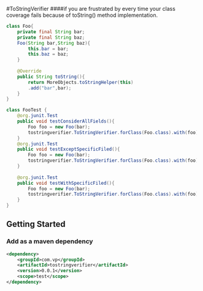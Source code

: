 #ToStringVerifier
####if you are frustrated by every time your class coverage fails because of toString() method implementation.


```java
class Foo{
    private final String bar;
    private final String baz;
    Foo(String bar,String baz){
        this.bar = bar;
        this.baz = baz;
    }
    
    @Override
    public String toString(){
        return MoreObjects.toStringHelper(this)
        .add("bar",bar);
    }
}

class FooTest {
    @org.junit.Test
    public void testConsiderAllFields(){
        Foo foo = new Foo(bar);
        tostringverifier.ToStringVerifier.forClass(Foo.class).with(foo).verify();
    }
    @org.junit.Test
    public void testExceptSpecificFiled(){
        Foo foo = new Foo(bar);
        tostringverifier.ToStringVerifier.forClass(Foo.class).with(foo).exceptFields("baz").verify();
    } 
    
    @org.junit.Test
    public void testWithSpecificFiled(){
        Foo foo = new Foo(bar);
        tostringverifier.ToStringVerifier.forClass(Foo.class).with(foo).withfields("bar").verify();
    }
}

```

## Getting Started

### Add as a maven dependency 
```xml
<dependency>
    <groupId>com.vp</groupId>
    <artifactId>tostringverifier</artifactId>
    <version>0.0.1</version>
    <scope>test</scope>
</dependency>
```
        